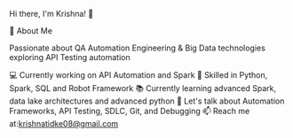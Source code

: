 Hi there, I'm Krishna! 👋

🚀 About Me

Passionate about QA Automation Engineering & Big Data technologies exploring API Testing automation

💻 Currently working on API Automation and Spark
🚀 Skilled in Python, Spark, SQL and Robot Framework
📚 Currently learning advanced Spark, data lake architectures and advanced python
💬 Let's talk about Automation Frameworks, API Testing, SDLC, Git, and Debugging
📫 Reach me at:krishnatidke08@gmail.com
